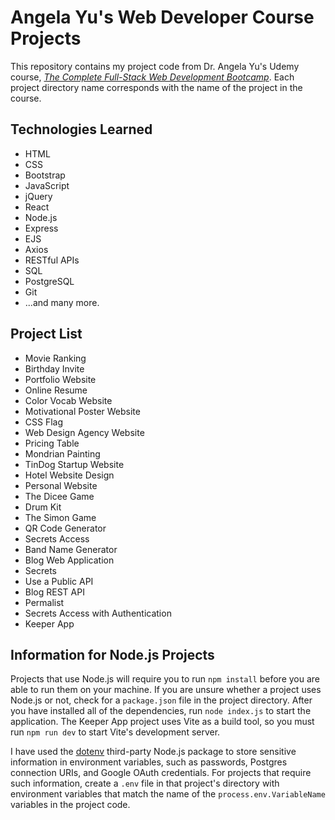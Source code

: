 # Angela Yu's Web Developer Course Projects

This repository contains my project code from Dr. Angela Yu's Udemy course, [*The Complete Full-Stack Web Development Bootcamp*](https://www.udemy.com/course/the-complete-web-development-bootcamp/). Each project directory name corresponds with the name of the project in the course. 

## Technologies Learned

- HTML
- CSS
- Bootstrap
- JavaScript
- jQuery
- React
- Node.js
- Express
- EJS
- Axios
- RESTful APIs
- SQL
- PostgreSQL
- Git
- ...and many more.

## Project List

- Movie Ranking
- Birthday Invite
- Portfolio Website
- Online Resume
- Color Vocab Website
- Motivational Poster Website
- CSS Flag
- Web Design Agency Website
- Pricing Table
- Mondrian Painting
- TinDog Startup Website
- Hotel Website Design
- Personal Website
- The Dicee Game
- Drum Kit
- The Simon Game
- QR Code Generator
- Secrets Access
- Band Name Generator
- Blog Web Application
- Secrets
- Use a Public API
- Blog REST API
- Permalist
- Secrets Access with Authentication
- Keeper App

## Information for Node.js Projects

Projects that use Node.js will require you to run `npm install` before you are able to run them on your machine. If you are unsure whether a project uses Node.js or not, check for a `package.json` file in the project directory. After you have installed all of the dependencies, run `node index.js` to start the application. The Keeper App project uses Vite as a build tool, so you must run `npm run dev` to start Vite's development server.

I have used the [dotenv](https://www.npmjs.com/package/dotenv) third-party Node.js package to store sensitive information in environment variables, such as passwords, Postgres connection URIs, and Google OAuth credentials. For projects that require such information, create a `.env` file in that project's directory with environment variables that match the name of the `process.env.VariableName` variables in the project code.
